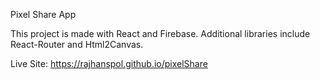 Pixel Share App

This project is made with React and Firebase.
Additional libraries include React-Router and Html2Canvas.

Live Site: https://rajhanspol.github.io/pixelShare